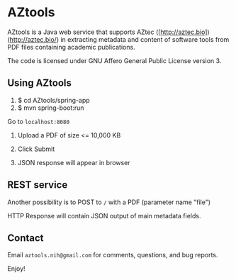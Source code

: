# AZtools

AZtools is a Java web service that supports AZtec ([http://aztec.bio])(http://aztec.bio/) in extracting metadata and content of software tools from PDF files containing academic publications.

The code is licensed under GNU Affero General Public License version 3.

## Using AZtools

1. $ cd AZtools/spring-app
2. $ mvn spring-boot:run

Go to `localhost:8080`

1. Upload a PDF of size <= 10,000 KB

2. Click Submit

3. JSON response will appear in browser

## REST service

Another possibility is to POST to `/` with a PDF (parameter name "file") 

HTTP Response will contain JSON output of main metadata fields.

## Contact

Email `aztools.nih@gmail.com` for comments, questions, and bug reports.

Enjoy!